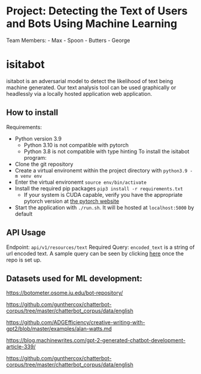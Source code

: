 # Project: Detecting the Text of Users and Bots Using Machine Learning

Team Members:
    - Max
    - Spoon
    - Butters
    - George


# isitabot
isitabot is an adversarial model to detect the likelihood of text being machine generated. Our text analysis tool can be used graphically or headlessly via a locally hosted application web application.

## How to install
Requirements:
- Python version 3.9
    - Python 3.10 is not compatible with pytorch
    - Python 3.8 is not compatible with type hinting
To install the isitabot program:
- Clone the git repository
- Create a virtual environemt within the project directory with `python3.9 -m venv env`
- Enter the virtual environemt `source env/bin/activate`
- Install the required pip packages `pip3 install -r requirements.txt`
    - If your system is CUDA capable, verify you have the appropriate pytorch version at [the pytorch website](https://pytorch.org/get-started/locally/)
- Start the application with `./run.sh`. It will be hosted at `localhost:5000` by default

## API Usage
Endpoint: `api/v1/resources/text`
Required Query: `encoded_text` is a string of url encoded text.
A sample query can be seen by clicking [here](http://localhost:5000/api/v1/resources/text?encoded_text=No%20less%20significant%20than%20Putin%E2%80%99s%20strategic%20error%20have%20been%20the%20Russian%20army%E2%80%99s%20tactical%20blunders.) once the repo is set up.

## Datasets used for ML development:
https://botometer.osome.iu.edu/bot-repository/

https://github.com/gunthercox/chatterbot-corpus/tree/master/chatterbot_corpus/data/english

https://github.com/ADGEfficiency/creative-writing-with-gpt2/blob/master/examples/alan-watts.md

https://blog.machinewrites.com/gpt-2-generated-chatbot-development-article-339/

https://github.com/gunthercox/chatterbot-corpus/tree/master/chatterbot_corpus/data/english
